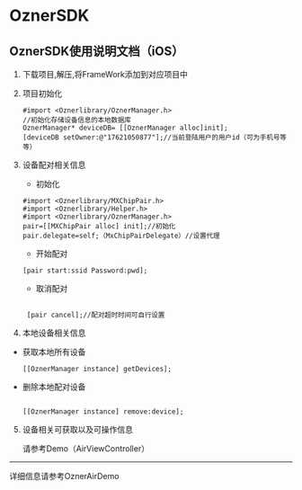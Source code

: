 # OznerSDK
## OznerSDK使用说明文档（iOS）
1. 下载项目,解压,将FrameWork添加到对应项目中

2. 项目初始化

    ```
    #import <Oznerlibrary/OznerManager.h>
    //初始化存储设备信息的本地数据库
    OznerManager* deviceDB= [[OznerManager alloc]init];
    [deviceDB setOwner:@"17621050877"];//当前登陆用户的用户id（可为手机号等等）
    ```

3. 设备配对相关信息
    * 初始化

    ```
    #import <Oznerlibrary/MXChipPair.h>
    #import <Oznerlibrary/Helper.h>
    #import <Oznerlibrary/OznerManager.h>      
    pair=[[MXChipPair alloc] init];//初始化
    pair.delegate=self;（MxChipPairDelegate）//设置代理
    ```
    
    * 开始配对

    ```
    [pair start:ssid Password:pwd];
    ```
    
    * 取消配对
    
    ```
    
     [pair cancel];//配对超时时间可自行设置
    ```
        

4. 本地设备相关信息

* 获取本地所有设备
    
    ```
    [[OznerManager instance] getDevices];
    ```
* 删除本地配对设备

    ```
    
    [[OznerManager instance] remove:device];
    ```
5. 设备相关可获取以及可操作信息

    请参考Demo（AirViewController）
    
***
详细信息请参考OznerAirDemo



   
  
